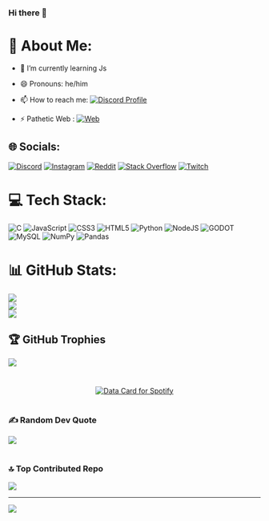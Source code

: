 ### Hi there 👋

<!--
Here are some ideas to get you started:

- 🔭 I’m currently working on ...
- 👯 I’m looking to collaborate on ...
- 🤔 I’m looking for help with ...
- 💬 Ask me about ...
-->


# 💫 About Me:

- 🌱 I’m currently learning Js
  
- 😄 Pronouns: he/him
  
- 📫 How to reach me: [![Discord Profile](https://img.shields.io/badge/Discord-7289DA?style=for-the-badge&logo=discord&logoColor=white)](https://discord.com/users/672314069654700052)
  
- ⚡ Pathetic Web : [![Web](https://img.shields.io/badge/website-000000?style=for-the-badge&logo=About.me&logoColor=white)](tanuj-bisht.github.io/TANUJ/) 


## 🌐 Socials:
[![Discord](https://img.shields.io/badge/Discord-%237289DA.svg?logo=discord&logoColor=white)](https://discord.gg/https://discord.gg/jBSjjJKGZM) [![Instagram](https://img.shields.io/badge/Instagram-%23E4405F.svg?logo=Instagram&logoColor=white)](https://instagram.com/tanuj._.bisht) [![Reddit](https://img.shields.io/badge/Reddit-%23FF4500.svg?logo=Reddit&logoColor=white)](https://reddit.com/user/TANUJ_BISHT) [![Stack Overflow](https://img.shields.io/badge/-Stackoverflow-FE7A16?logo=stack-overflow&logoColor=white)](https://stackoverflow.com/users/TANUJ_BISHT) [![Twitch](https://img.shields.io/badge/Twitch-%239146FF.svg?logo=Twitch&logoColor=white)](https://twitch.tv/tanuj_bisht) 

# 💻 Tech Stack:
![C](https://img.shields.io/badge/c-%2300599C.svg?style=plastic&logo=c&logoColor=white) ![JavaScript](https://img.shields.io/badge/javascript-%23323330.svg?style=plastic&logo=javascript&logoColor=%23F7DF1E) ![CSS3](https://img.shields.io/badge/css3-%231572B6.svg?style=plastic&logo=css3&logoColor=white) ![HTML5](https://img.shields.io/badge/html5-%23E34F26.svg?style=plastic&logo=html5&logoColor=white) ![Python](https://img.shields.io/badge/python-3670A0?style=plastic&logo=python&logoColor=ffdd54) ![NodeJS](https://img.shields.io/badge/node.js-6DA55F?style=plastic&logo=node.js&logoColor=white) ![GODOT](https://img.shields.io/badge/godot-3582bb.svg?style=plastic&logo=godot-engine&logoColor=white) ![MySQL](https://img.shields.io/badge/mysql-%2300f.svg?style=plastic&logo=mysql&logoColor=white) ![NumPy](https://img.shields.io/badge/numpy-%23013243.svg?style=plastic&logo=numpy&logoColor=white) ![Pandas](https://img.shields.io/badge/pandas-%23150458.svg?style=plastic&logo=pandas&logoColor=white)
# 📊 GitHub Stats:
![](https://github-readme-stats.vercel.app/api?username=TANUJ-BISHT&theme=nightowl&hide_border=true&include_all_commits=true&count_private=true)<br/>
![](https://github-readme-streak-stats.herokuapp.com/?user=TANUJ-BISHT&theme=nightowl&hide_border=true)<br/>
![](https://github-readme-stats.vercel.app/api/top-langs/?username=TANUJ-BISHT&theme=nightowl&hide_border=true&include_all_commits=true&count_private=true&layout=compact)

## 🏆 GitHub Trophies
![](https://github-profile-trophy.vercel.app/?username=TANUJ-BISHT&theme=juicyfresh&no-frame=false&no-bg=false&margin-w=4)

#
<p align="center">
<a href="https://www.data-card-for-spotify.com/card?user_id=31q64lqg7qaidmlgqt5todt2hk6u">
  <img src="https://www.data-card-for-spotify.com/api/card?user_id=31q64lqg7qaidmlgqt5todt2hk6u" alt="Data Card for Spotify">
</a>
</p>

#
### ✍️ Random Dev Quote
![](https://quotes-github-readme.vercel.app/api?type=horizontal&theme=radical)

#
### 🔝 Top Contributed Repo
![](https://github-contributor-stats.vercel.app/api?username=TANUJ-BISHT&limit=5&theme=dracula&combine_all_yearly_contributions=true)

---
[![](https://visitcount.itsvg.in/api?id=TANUJ-BISHT&icon=2&color=6)](https://visitcount.itsvg.in)
